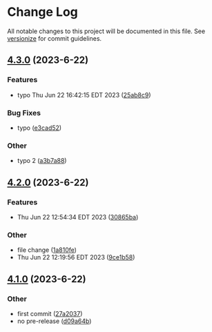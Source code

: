 # Change Log

All notable changes to this project will be documented in this file. See [versionize](https://github.com/versionize/versionize) for commit guidelines.

<a name="4.3.0"></a>
## [4.3.0](https://www.github.com/whichwit/pg/releases/tag/v4.3.0) (2023-6-22)

### Features

* typo Thu Jun 22 16:42:15 EDT 2023 ([25ab8c9](https://www.github.com/whichwit/pg/commit/25ab8c91f13380519d255fad0ed80b01228ab0db))

### Bug Fixes

* typo ([e3cad52](https://www.github.com/whichwit/pg/commit/e3cad520b5f4fb7094e4b9d494d101a65e178cca))

### Other

* typo 2 ([a3b7a88](https://www.github.com/whichwit/pg/commit/a3b7a88716364401d82373064ffc4aa3e6bb7413))

<a name="4.2.0"></a>
## [4.2.0](https://www.github.com/whichwit/pg/releases/tag/v4.2.0) (2023-6-22)

### Features

* Thu Jun 22 12:54:34 EDT 2023 ([30865ba](https://www.github.com/whichwit/pg/commit/30865ba683818ad02c6d21c6db26ffbd84d0d9bc))

### Other

* file change ([1a810fe](https://www.github.com/whichwit/pg/commit/1a810fe885a6f41ca88f9ca39dd2af8e9b3a8048))
* Thu Jun 22 12:19:56 EDT 2023 ([9ce1b58](https://www.github.com/whichwit/pg/commit/9ce1b58731a8a64ecdca6f6ee2f48f5b75bafa07))

<a name="4.1.0"></a>
## [4.1.0](https://www.github.com/whichwit/pg/releases/tag/v4.1.0) (2023-6-22)

### Other

* first commit ([27a2037](https://www.github.com/whichwit/pg/commit/27a2037b3c60ee66380a4549b6696d0340b59e2e))
* no pre-release ([d09a64b](https://www.github.com/whichwit/pg/commit/d09a64ba5e5b459e812a09833a1de158cf1cbaf3))

